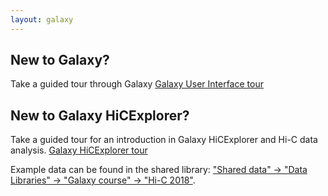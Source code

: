 ```yaml
---
layout: galaxy
---
```


## New to Galaxy?

Take a guided tour through Galaxy  <a href="https://hicexplorer.usegalaxy.eu/tours/core.galaxy_ui">Galaxy User Interface tour</a>

## New to Galaxy HiCExplorer?

Take a guided tour for an introduction in Galaxy HiCExplorer and Hi-C data analysis. <a href="https://hicexplorer.usegalaxy.eu/tours/hixexplorer">Galaxy HiCExplorer tour</a>

Example data can be found in the shared library: <a href="https://hicexplorer.usegalaxy.eu/library/list#folders/F8607ddb1c5387e36">"Shared data" -> "Data Libraries" -> "Galaxy course" -> "Hi-C 2018"</a>.
